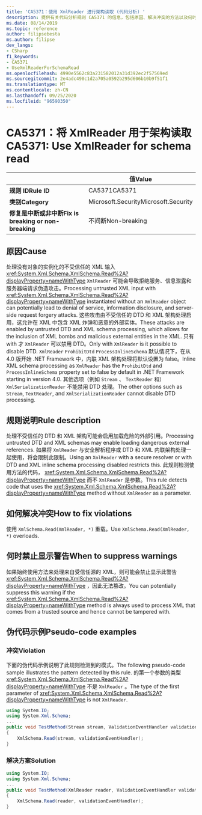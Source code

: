 ```yaml
---
title: 'CA5371：使用 XmlReader 进行架构读取 (代码分析) '
description: 提供有关代码分析规则 CA5371 的信息，包括原因、解决冲突的方法以及何时取消显示。
ms.date: 08/14/2019
ms.topic: reference
author: filipsebesta
ms.author: filipse
dev_langs:
- CSharp
f1_keywords:
- CA5371
- UseXmlReaderForSchemaRead
ms.openlocfilehash: 4990e5562c83a231582012a31d392ec2f57569ed
ms.sourcegitcommit: 2e4adc490c1d2a705a0592b295d606b10b9f51f1
ms.translationtype: MT
ms.contentlocale: zh-CN
ms.lasthandoff: 09/25/2020
ms.locfileid: "96590350"
---
```

# <a name="ca5371-use-xmlreader-for-schema-read"></a><span data-ttu-id="e3b10-103">CA5371：将 XmlReader 用于架构读取</span><span class="sxs-lookup"><span data-stu-id="e3b10-103">CA5371: Use XmlReader for schema read</span></span>

| | <span data-ttu-id="e3b10-104">值</span><span class="sxs-lookup"><span data-stu-id="e3b10-104">Value</span></span> |
|-|-|
| <span data-ttu-id="e3b10-105">**规则 ID**</span><span class="sxs-lookup"><span data-stu-id="e3b10-105">**Rule ID**</span></span> |<span data-ttu-id="e3b10-106">CA5371</span><span class="sxs-lookup"><span data-stu-id="e3b10-106">CA5371</span></span>|
| <span data-ttu-id="e3b10-107">**类别**</span><span class="sxs-lookup"><span data-stu-id="e3b10-107">**Category**</span></span> |<span data-ttu-id="e3b10-108">Microsoft.Security</span><span class="sxs-lookup"><span data-stu-id="e3b10-108">Microsoft.Security</span></span>|
| <span data-ttu-id="e3b10-109">**修复是中断或非中断**</span><span class="sxs-lookup"><span data-stu-id="e3b10-109">**Fix is breaking or non-breaking**</span></span> |<span data-ttu-id="e3b10-110">不间断</span><span class="sxs-lookup"><span data-stu-id="e3b10-110">Non-breaking</span></span>|

## <a name="cause"></a><span data-ttu-id="e3b10-111">原因</span><span class="sxs-lookup"><span data-stu-id="e3b10-111">Cause</span></span>

<span data-ttu-id="e3b10-112">处理没有对象的实例化的不受信任的 XML 输入 <xref:System.Xml.Schema.XmlSchema.Read%2A?displayProperty=nameWithType> `XmlReader` 可能会导致拒绝服务、信息泄露和服务器端请求伪造攻击。</span><span class="sxs-lookup"><span data-stu-id="e3b10-112">Processing untrusted XML input with <xref:System.Xml.Schema.XmlSchema.Read%2A?displayProperty=nameWithType> instantiated without an `XmlReader` object can potentially lead to denial of service, information disclosure, and server-side request forgery attacks.</span></span> <span data-ttu-id="e3b10-113">这些攻击由不受信任的 DTD 和 XML 架构处理启用，这允许在 XML 中包含 XML 炸弹和恶意的外部实体。</span><span class="sxs-lookup"><span data-stu-id="e3b10-113">These attacks are enabled by untrusted DTD and XML schema processing, which allows for the inclusion of XML bombs and malicious external entities in the XML.</span></span> <span data-ttu-id="e3b10-114">只有 with 才 `XmlReader` 可以禁用 DTD。</span><span class="sxs-lookup"><span data-stu-id="e3b10-114">Only with `XmlReader` is it possible to disable DTD.</span></span> <span data-ttu-id="e3b10-115">`XmlReader` `ProhibitDtd` `ProcessInlineSchema` 默认情况下，在从4.0 版开始 .NET Framework 中，内联 XML 架构处理将默认设置为 false。</span><span class="sxs-lookup"><span data-stu-id="e3b10-115">Inline XML schema processing as `XmlReader` has the `ProhibitDtd` and `ProcessInlineSchema` property set to false by default in .NET Framework starting in version 4.0.</span></span> <span data-ttu-id="e3b10-116">其他选项（例如 `Stream` 、 `TextReader` 和） `XmlSerializationReader` 不能禁用 DTD 处理。</span><span class="sxs-lookup"><span data-stu-id="e3b10-116">The  other options such as `Stream`, `TextReader`, and `XmlSerializationReader` cannot disable DTD processing.</span></span>

## <a name="rule-description"></a><span data-ttu-id="e3b10-117">规则说明</span><span class="sxs-lookup"><span data-stu-id="e3b10-117">Rule description</span></span>

<span data-ttu-id="e3b10-118">处理不受信任的 DTD 和 XML 架构可能会启用加载危险的外部引用。</span><span class="sxs-lookup"><span data-stu-id="e3b10-118">Processing untrusted DTD and XML schemas may enable loading dangerous external references.</span></span> <span data-ttu-id="e3b10-119">如果将 `XmlReader` 与安全解析程序或 DTD 和 XML 内联架构处理一起使用，将会限制此限制。</span><span class="sxs-lookup"><span data-stu-id="e3b10-119">Using an `XmlReader` with a secure resolver or with DTD and XML inline schema processing disabled restricts this.</span></span> <span data-ttu-id="e3b10-120">此规则检测使用方法的代码， <xref:System.Xml.Schema.XmlSchema.Read%2A?displayProperty=nameWithType> 而不 `XmlReader` 是参数。</span><span class="sxs-lookup"><span data-stu-id="e3b10-120">This rule detects code that uses the <xref:System.Xml.Schema.XmlSchema.Read%2A?displayProperty=nameWithType> method without `XmlReader` as a parameter.</span></span>

## <a name="how-to-fix-violations"></a><span data-ttu-id="e3b10-121">如何解决冲突</span><span class="sxs-lookup"><span data-stu-id="e3b10-121">How to fix violations</span></span>

<span data-ttu-id="e3b10-122">使用 `XmlSchema.Read(XmlReader, *)` 重载。</span><span class="sxs-lookup"><span data-stu-id="e3b10-122">Use `XmlSchema.Read(XmlReader, *)` overloads.</span></span>

## <a name="when-to-suppress-warnings"></a><span data-ttu-id="e3b10-123">何时禁止显示警告</span><span class="sxs-lookup"><span data-stu-id="e3b10-123">When to suppress warnings</span></span>

<span data-ttu-id="e3b10-124">如果始终使用方法来处理来自受信任源的 XML，则可能会禁止显示此警告 <xref:System.Xml.Schema.XmlSchema.Read%2A?displayProperty=nameWithType> ，因此无法篡改。</span><span class="sxs-lookup"><span data-stu-id="e3b10-124">You can potentially suppress this warning if the <xref:System.Xml.Schema.XmlSchema.Read%2A?displayProperty=nameWithType> method is always used to process XML that comes from a trusted source and hence cannot be tampered with.</span></span>

## <a name="pseudo-code-examples"></a><span data-ttu-id="e3b10-125">伪代码示例</span><span class="sxs-lookup"><span data-stu-id="e3b10-125">Pseudo-code examples</span></span>

### <a name="violation"></a><span data-ttu-id="e3b10-126">冲突</span><span class="sxs-lookup"><span data-stu-id="e3b10-126">Violation</span></span>

<span data-ttu-id="e3b10-127">下面的伪代码示例说明了此规则检测到的模式。</span><span class="sxs-lookup"><span data-stu-id="e3b10-127">The following pseudo-code sample illustrates the pattern detected by this rule.</span></span>
<span data-ttu-id="e3b10-128">的第一个参数的类型 <xref:System.Xml.Schema.XmlSchema.Read%2A?displayProperty=nameWithType> 不是 `XmlReader` 。</span><span class="sxs-lookup"><span data-stu-id="e3b10-128">The type of the first parameter of <xref:System.Xml.Schema.XmlSchema.Read%2A?displayProperty=nameWithType> is not `XmlReader`.</span></span>

```csharp
using System.IO;
using System.Xml.Schema;
...
public void TestMethod(Stream stream, ValidationEventHandler validationEventHandler)
{
    XmlSchema.Read(stream, validationEventHandler);
}
```

### <a name="solution"></a><span data-ttu-id="e3b10-129">解决方案</span><span class="sxs-lookup"><span data-stu-id="e3b10-129">Solution</span></span>

```csharp
using System.IO;
using System.Xml.Schema;
...
public void TestMethod(XmlReader reader, ValidationEventHandler validationEventHandler)
{
    XmlSchema.Read(reader, validationEventHandler);
}
```
